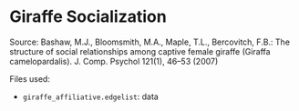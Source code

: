 # Giraffe Socialization

Source: Bashaw, M.J., Bloomsmith, M.A., Maple, T.L., Bercovitch, F.B.: The structure
of social relationships among captive female giraffe (Giraffa camelopardalis). J.
Comp. Psychol 121(1), 46–53 (2007)

Files used:
- `giraffe_affiliative.edgelist`: data
